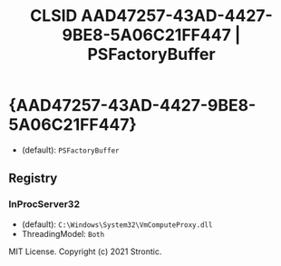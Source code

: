 ﻿---
title: "CLSID AAD47257-43AD-4427-9BE8-5A06C21FF447 | PSFactoryBuffer"
excerpt: What is COM-Object CLSID AAD47257-43AD-4427-9BE8-5A06C21FF447?
---

# {AAD47257-43AD-4427-9BE8-5A06C21FF447}

* (default): `PSFactoryBuffer`

## Registry


### InProcServer32

* (default): `C:\Windows\System32\VmComputeProxy.dll`
* ThreadingModel: `Both`

MIT License. Copyright (c) 2021 Strontic.


